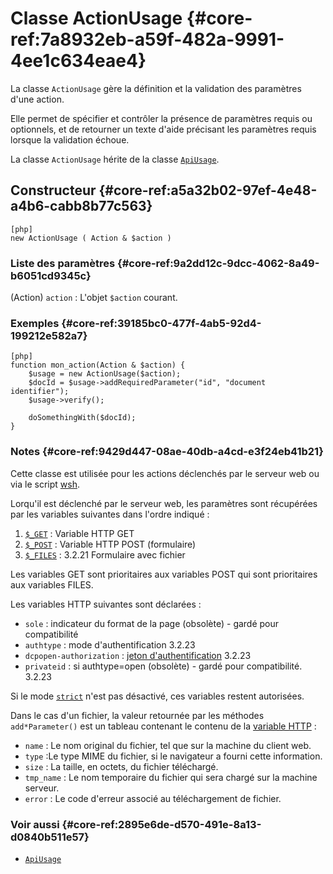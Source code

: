 # Classe ActionUsage {#core-ref:7a8932eb-a59f-482a-9991-4ee1c634eae4}

La classe `ActionUsage` gère la définition et la validation des paramètres d'une
action.

Elle permet de spécifier et contrôler la présence de paramètres requis ou
optionnels, et de retourner un texte d'aide précisant les paramètres requis
lorsque la validation échoue.

La classe `ActionUsage` hérite de la classe [`ApiUsage`][ApiUsage].

## Constructeur {#core-ref:a5a32b02-97ef-4e48-a4b6-cabb8b77c563}

    [php]
    new ActionUsage ( Action & $action )

### Liste des paramètres {#core-ref:9a2dd12c-9dcc-4062-8a49-b6051cd9345c}

(Action) `action`
:   L'objet `$action` courant.

### Exemples {#core-ref:39185bc0-477f-4ab5-92d4-199212e582a7}

    [php]
    function mon_action(Action & $action) {
        $usage = new ActionUsage($action);
        $docId = $usage->addRequiredParameter("id", "document identifier");
        $usage->verify();
        
        doSomethingWith($docId);
    }

### Notes {#core-ref:9429d447-08ae-40db-a4cd-e3f24eb41b21}

Cette classe est utilisée pour les actions déclenchés par le serveur web ou via
le script [wsh][wsh].

Lorqu'il est déclenché par le serveur web, les paramètres sont récupérées par
les variables suivantes dans l'ordre indiqué :

1.   [`$_GET`][GET] : Variable HTTP GET
2.   [`$_POST`][POST] : Variable HTTP POST (formulaire)
3.   [`$_FILES`][FILES] : <span class="flag from release inline">3.2.21</span>  Formulaire avec fichier

Les variables GET sont prioritaires aux variables POST qui sont prioritaires aux
variables FILES.

Les variables HTTP suivantes sont déclarées :

*   `sole` : indicateur du format de la page (obsolète) - gardé pour compatibilité
*   `authtype` : mode d'authentification <span class="flag from release inline">3.2.23</span>
*   `dcpopen-authorization` : [jeton d'authentification][token] <span class="flag from release inline">3.2.23</span>
*   `privateid` : si authtype=open (obsolète) - gardé pour compatibilité. <span class="flag from release inline">3.2.23</span>

Si le mode [`strict`][strict] n'est pas désactivé, ces variables restent 
autorisées.

Dans le cas d'un fichier, la valeur retournée par les méthodes `add*Parameter()`
est un tableau contenant le contenu de la [variable HTTP][FILESATTR] :

*   `name` : Le nom original du fichier, tel que sur la machine du client web.
*   `type` :Le type MIME du fichier, si le navigateur a fourni cette information. 
*   `size` : La taille, en octets, du fichier téléchargé.
*   `tmp_name` : Le nom temporaire du fichier qui sera chargé sur la machine serveur.
*   `error` : Le code d'erreur associé au téléchargement de fichier.


### Voir aussi {#core-ref:2895e6de-d570-491e-8a13-d0840b511e57}

- [`ApiUsage`][ApiUsage]

<!-- links -->
[ApiUsage]: #core-ref:dac6d107-3e77-48ba-8912-ffccd0061cbf
[wsh]:      #core-ref:bab8c1c9-fe71-4629-9773-5cd67a8693bf
[GET]:      http://php.net/manual/fr/reserved.variables.get.php "php.net : super globale $_GET"
[POST]:     http://php.net/manual/fr/reserved.variables.post.php "php.net : super globale $_POST"
[FILES]:     http://php.net/manual/fr/reserved.variables.files.php "php.net : super globale $_FILES"
[token]:    #core-ref:9edc8f2e-6929-11e2-8610-0021e9fffec1
[strict]:   #core-ref:d7b41169-85c7-4075-ae1f-a3a2d7ea4ff5
[FILESATTR]:    http://php.net/manual/fr/features.file-upload.post-method.php "PHP FILES"